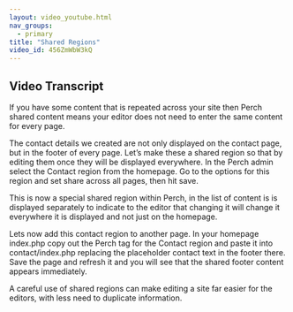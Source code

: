 ```yaml
---
layout: video_youtube.html
nav_groups:
  - primary
title: "Shared Regions"
video_id: 456ZmWbW3kQ
---
```

## Video Transcript

If you have some content that is repeated across your site then Perch shared content means your editor does not need to enter the same content for every page.

The contact details we created are not only displayed on the contact page, but in the footer of every page. Let’s make these a shared region so that by editing them once they will be displayed everywhere.
In the Perch admin select the Contact region from the homepage.
Go to the options for this region and set share across all pages, then hit save.

This is now a special shared region within Perch, in the list of content is is displayed separately to indicate to the editor that changing it will change it everywhere it is displayed and not just on the homepage.

Lets now add this contact region to another page. In your homepage index.php copy out the Perch tag for the Contact region and paste it into contact/index.php replacing the placeholder contact text in the footer there. Save the page and refresh it and you will see that the shared footer content appears immediately.

A careful use of shared regions can make editing a site far easier for the editors, with less need to duplicate information.